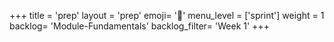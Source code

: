 +++
title = 'prep'
layout = 'prep'
emoji= '📝'
menu_level = ['sprint']
weight = 1
backlog= 'Module-Fundamentals'
backlog_filter= 'Week 1'
+++


